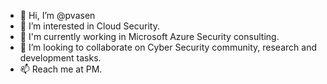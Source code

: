 - 👋 Hi, I’m @pvasen
- 👀 I’m interested in Cloud Security.
- 🌱 I'm currently working in Microsoft Azure Security consulting.
- 💞️ I’m looking to collaborate on Cyber Security community, research and development tasks.
- 📫 Reach me at PM.

<!---
pvasen/pvasen is a ✨ special ✨ repository because its `README.md` (this file) appears on your GitHub profile.
You can click the Preview link to take a look at your changes.
--->
